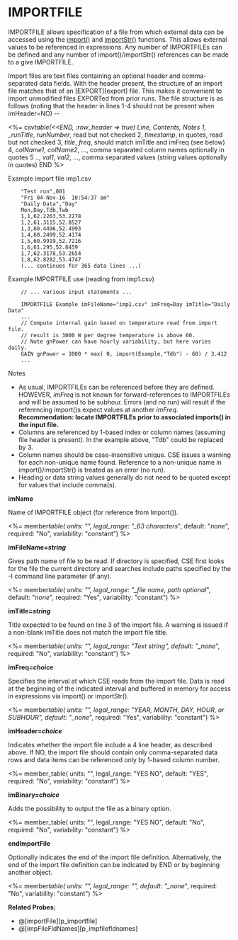 # IMPORTFILE

IMPORTFILE allows specification of a file from which external data can be accessed using the [import()](../input-structure.md#import) and [importStr()](../input-structure.md#importstr) functions. This allows external values to be referenced in expressions. Any number of IMPORTFILEs can be defined and any number of import()/importStr() references can be made to a give IMPORTFILE.

Import files are text files containing an optional header and comma-separated data fields. With
the header present, the structure of an import file matches that of an [EXPORT][export] file. This makes it convenient to import unmodified files EXPORTed from prior runs. The file structure is as follows (noting that the header in lines 1-4 should not be present when imHeader=NO) --

<%= csv*table(<<END, :row_header => true)
Line, Contents, Notes
1, \_runTitle*&comma; _runNumber_, read but not checked
2, _timestamp_, in quotes&comma; read but not checked
3, _title_&comma; _freq_, should match imTitle and imFreq (see below)
4, _colName1_&comma; _colName2_&comma; ..., comma separated column names optionally in quotes
5 .., _val1_&comma; _val2_&comma; ..., comma separated values (string values optionally in quotes)
END
%>

Example import file imp1.csv

        "Test run",001
        "Fri 04-Nov-16  10:54:37 am"
        "Daily Data","Day"
        Mon,Day,Tdb,Twb
        1,1,62.2263,53.2278
        1,2,61.3115,52.8527
        1,3,60.4496,52.4993
        1,4,60.2499,52.4174
        1,5,60.9919,52.7216
        1,6,61.295,52.8459
        1,7,62.3178,53.2654
        1,8,62.8282,53.4747
        (... continues for 365 data lines ...)

Example IMPORTFILE use (reading from imp1.csv)

        // ... various input statements ...

        IMPORTFILE Example imFileName="imp1.csv" imFreq=Day imTitle="Daily Data"
        ...
        // Compute internal gain based on temperature read from import file.
        // result is 3000 W per degree temperature is above 60.
        // Note gnPower can have hourly variability, but here varies daily.
        GAIN gnPower = 3000 * max( 0, import(Example,"Tdb") - 60) / 3.412
        ...

Notes

- As usual, IMPORTFILEs can be referenced before they are defined. HOWEVER, _imFreq_ is not known for forward-references to IMPORTFILEs and will be assumed to be subhour. Errors (and no run) will result if the referencing import()s expect values at another _imFreq_. **Recommendation: locate IMPORTFILEs prior to associated imports() in the input file.**
- Columns are referenced by 1-based index or column names (assuming file header is present).
  In the example above, "Tdb" could be replaced by 3.
- Column names should be case-insensitive unique. CSE issues a warning for each non-unique name found. Reference to a non-unique name in import()/importStr() is treated as an error (no run).
- Heading or data string values generally do not need to be quoted except for values that include comma(s).

**imName**

Name of IMPORTFILE object (for reference from Import()).

<%= member*table(
units: "",
legal_range: "\_63 characters*",
default: "_none_",
required: "No",
variability: "constant") %>

**imFileName=_string_**

Gives path name of file to be read. If directory is specified, CSE first looks for the file the current directory and searches include paths specified by the -I command line parameter (if any).

<%= member*table(
units: "",
legal_range: "\_file name, path optional*",
default: "_none_",
required: "Yes",
variability: "constant") %>

**imTitle=_string_**

Title expected to be found on line 3 of the import file. A warning is issued if a non-blank imTitle does not match the import file title.

<%= member*table(
units: "",
legal_range: "Text string",
default: "\_none*",
required: "No",
variability: "constant") %>

**imFreq=_choice_**

Specifies the interval at which CSE reads from the import file. Data is read at the beginning of the indicated interval and buffered in memory for access in expressions via import() or importStr().

<%= member*table(
units: "",
legal_range: "YEAR, MONTH, DAY, HOUR, or SUBHOUR",
default: "\_none*",
required: "Yes",
variability: "constant") %>

**imHeader=_choice_**

Indicates whether the import file include a 4 line header, as described above. If NO, the import file
should contain only comma-separated data rows and data items can be referenced only by 1-based column number.

<%= member_table(
units: "",
legal_range: "YES NO",
default: "YES",
required: "No",
variability: "constant") %>

**imBinary=_choice_**

Adds the possibility to output the file as a binary option.

<%= member_table(
units: "",
legal_range: "YES NO",
default: "No",
required: "No",
variability: "constant") %>

**endImportFile**

Optionally indicates the end of the import file definition. Alternatively, the end of the import file definition can be indicated by END or by beginning another object.

<%= member*table(
units: "",
legal_range: "",
default: "\_none*",
required: "No",
variability: "constant") %>

**Related Probes:**

- @[importFile][p_importfile]
- @[impFileFldNames][p_impfilefldnames]
